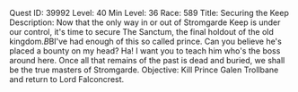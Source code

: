 Quest ID: 39992
Level: 40
Min Level: 36
Race: 589
Title: Securing the Keep
Description: Now that the only way in or out of Stromgarde Keep is under our control, it's time to secure The Sanctum, the final holdout of the old kingdom.$B$BI've had enough of this so called prince. Can you believe he's placed a bounty on my head? Ha! I want you to teach him who's the boss around here. Once all that remains of the past is dead and buried, we shall be the true masters of Stromgarde.
Objective: Kill Prince Galen Trollbane and return to Lord Falconcrest.
